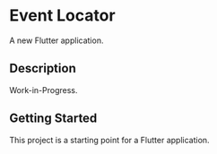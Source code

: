 # Event Locator

A new Flutter application.

## Description

Work-in-Progress.

## Getting Started

This project is a starting point for a Flutter application.
